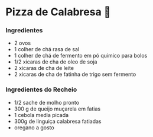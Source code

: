 # Pizza de Calabresa :pig:



### Ingredientes

- 2 ovos
- 1 colher de chá rasa de sal
- 1 colher de chá de fermento em pó quimico para bolos
- 1/2 xicaras de cha de oleo de soja
- 2 xicaras de cha de leite
- 2 xicaras de cha de fatinha de trigo sem fermento



### Ingredientes do Recheio

- 1/2 sache de molho pronto
- 300 g de queijo muçarela em fatias
- 1 cebola media picada
- 300g de linguiça calabresa fatiadas
- oregano a gosto

